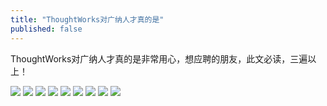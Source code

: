 ```yaml
---
title: "ThoughtWorks对广纳人才真的是"
published: false
---
```

ThoughtWorks对广纳人才真的是非常用心，想应聘的朋友，此文必读，三遍以上！

![](./1.jpg)
![](./2.jpg)
![](./3.jpg)
![](./4.jpg)
![](./5.jpg)
![](./6.jpg)
![](./7.jpg)
![](./8.jpg)
![](./9.jpg)
